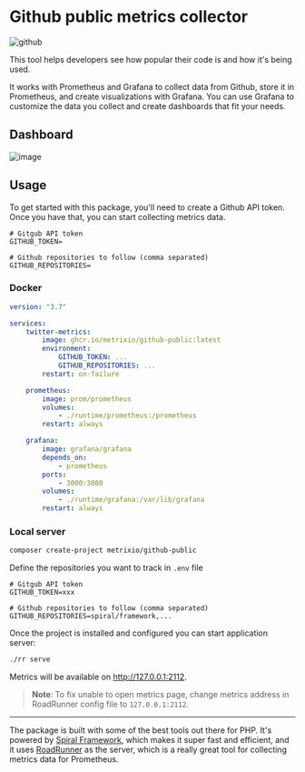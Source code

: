# Github public metrics collector

![github](https://user-images.githubusercontent.com/773481/209463759-1a359047-3263-454b-b8ae-3444b5102bc8.png)

This tool helps developers see how popular their code is and how it's being used.

It works with Prometheus and Grafana to collect data from Github, store it in Prometheus, and create visualizations with Grafana. You can use Grafana to customize the data you collect and create dashboards that fit your needs.

## Dashboard

![image](https://user-images.githubusercontent.com/773481/209463810-43f33164-0be3-42f2-97e8-7c6b6d0a226c.png)

## Usage

To get started with this package, you'll need to create a Github API token. Once you have that, you can start collecting metrics data.

```dotenv
# Gitgub API token
GITHUB_TOKEN=

# Github repositories to follow (comma separated)
GITHUB_REPOSITORIES=
```

### Docker

```yaml
version: "3.7"

services:
    twitter-metrics:
        image: ghcr.io/metrixio/github-public:latest
        environment:
            GITHUB_TOKEN: ...
            GITHUB_REPOSITORIES: ...
        restart: on-failure

    prometheus:
        image: prom/prometheus
        volumes:
            - ./runtime/prometheus:/prometheus
        restart: always

    grafana:
        image: grafana/grafana
        depends_on:
            - prometheus
        ports:
            - 3000:3000
        volumes:
            - ./runtime/grafana:/var/lib/grafana
        restart: always
```

### Local server

```bash
composer create-project metrixio/github-public
```

Define the repositories you want to track in `.env` file

```dotenv
# Gitgub API token
GITHUB_TOKEN=xxx

# Github repositories to follow (comma separated)
GITHUB_REPOSITORIES=spiral/framework,...
```

Once the project is installed and configured you can start application server:

```bash
./rr serve
```

Metrics will be available on http://127.0.0.1:2112.

> **Note**:
> To fix unable to open metrics page, change metrics address in RoadRunner config file to `127.0.0.1:2112`.


-----

The package is built with some of the best tools out there for PHP. It's powered by [Spiral Framework](https://github.com/spiral/framework/), which makes it super fast and efficient, and it uses [RoadRunner](https://github.com/roadrunner-server/roadrunner) as the server, which is a really great tool for collecting metrics data for Prometheus.
